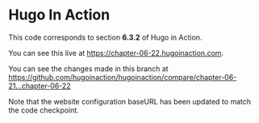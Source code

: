 Hugo In Action
===============

This code corresponds to section **6.3.2** of Hugo in Action.

You can see this live at https://chapter-06-22.hugoinaction.com.

You can see the changes made in this branch at https://github.com/hugoinaction/hugoinaction/compare/chapter-06-21...chapter-06-22

Note that the website configuration baseURL has been updated to match the code checkpoint.
